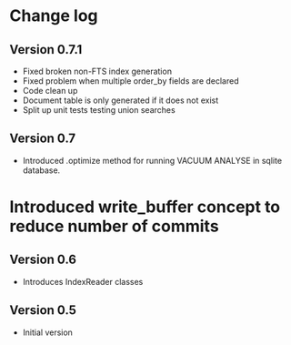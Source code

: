 # Change log

## Version 0.7.1
* Fixed broken non-FTS index generation
* Fixed problem when multiple order_by fields are declared
* Code clean up
* Document table is only generated if it does not exist
* Split up unit tests testing union searches

## Version 0.7
* Introduced .optimize method for running VACUUM ANALYSE in sqlite database.
# Introduced write_buffer concept to reduce number of commits

## Version 0.6
* Introduces IndexReader classes

## Version 0.5
* Initial version
